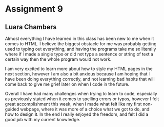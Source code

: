 # Assignment 9

## Luara Chambers

Almost everything I have learned in this class has been new to me when it comes to HTML. I believe the biggest obstacle for me was probably getting used to typing out everything, and having the programs take me so literally where if I made a single typo or did not type a sentence or string of text a certain way then the whole program would not work.

I am very excited to learn more about how to style my HTML pages in the next section, however I am also a bit anxious because I am hoping that I have been doing everything correctly, and not learning bad habits that will come back to give me grief later on when I code in the future.

Overall I have had many challenges when trying to learn to code, especially as previously stated when it comes to spelling errors or typos, however I felt great accomplishment this week, when I made what felt like my first non-guided webpage, where it was more of a choice what we got to do, and how to design it. In the end I really enjoyed the freedom, and felt I did a good job with my current knowledge.
